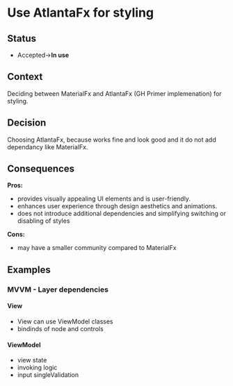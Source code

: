 # Use AtlantaFx for styling
## Status
- Accepted->**In use**
## Context
Deciding between MaterialFx and AtlantaFx (GH Primer implemenation) for styling.
## Decision
Choosing AtlantaFx, because works fine and look good and it do not add dependancy like MaterialFx.

## Consequences
**Pros:**
- provides visually appealing UI elements and is user-friendly.
- enhances user experience through design aesthetics and animations.
- does not introduce additional dependencies and simplifying switching or disabling of styles

**Cons:**
- may have a smaller community compared to MaterialFx
## Examples
### MVVM - Layer dependencies
#### View
- View can use ViewModel classes
- bindinds of node and controls

#### ViewModel
- view state
- invoking logic
- input singleValidation


